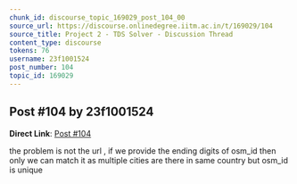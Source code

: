 ```yaml
---
chunk_id: discourse_topic_169029_post_104_00
source_url: https://discourse.onlinedegree.iitm.ac.in/t/169029/104
source_title: Project 2 - TDS Solver - Discussion Thread
content_type: discourse
tokens: 76
username: 23f1001524
post_number: 104
topic_id: 169029
---
```


## Post #104 by 23f1001524

**Direct Link**: [Post #104](https://discourse.onlinedegree.iitm.ac.in/t/169029/104)

the problem is not the url , if we provide the ending digits of osm_id then only we can match it as multiple cities are there in same country but osm_id is unique
